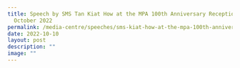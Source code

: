 ```yaml
---
title: Speech by SMS Tan Kiat How at the MPA 100th Anniversary Reception on 10
  October 2022
permalink: /media-centre/speeches/sms-kiat-how-at-the-mpa-100th-anniversary-reception/
date: 2022-10-10
layout: post
description: ""
image: ""
---
```

